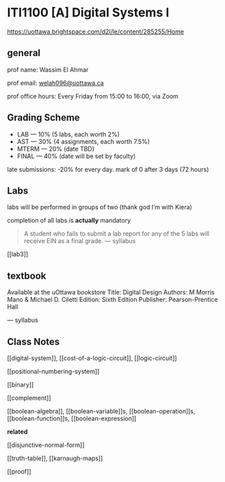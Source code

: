 # ITI1100 [A] Digital Systems I

<https://uottawa.brightspace.com/d2l/le/content/285255/Home>

## general

prof name: Wassim El Ahmar

prof email: <welah096@uottawa.ca>

prof office hours: Every Friday from 15:00 to 16:00, via Zoom

## Grading Scheme

- LAB &mdash; 10% (5 labs, each worth 2%)
- AST &mdash; 30% (4 assignments, each worth 7.5%)
- MTERM &mdash; 20% (date TBD)
- FINAL &mdash; 40% (date will be set by faculty)

late submissions: -20% for every day. mark of 0 after 3 days (72 hours)

## Labs

labs will be performed in groups of two (thank god I’m with Kiera)

completion of all labs is **actually** mandatory

> A student who fails to submit a lab report for any of the 5 labs will receive EIN as a final grade. &mdash; syllabus

[[lab3]]

## textbook

Available at the uOttawa bookstore
Title: Digital Design
Authors: M Morris Mano & Michael D. Ciletti
Edition: Sixth Edition
Publisher: Pearson-Prentice Hall

&mdash; syllabus

## Class Notes

[[digital-system]], [[cost-of-a-logic-circuit]], [[logic-circuit]]

[[positional-numbering-system]]

[[binary]]

[[complement]]

[[boolean-algebra]], [[boolean-variable]]s, [[boolean-operation]]s, [[boolean-function]]s, [[boolean-expression]]

**related**

[[disjunctive-normal-form]]

[[truth-table]], [[karnaugh-maps]]

[[proof]]
